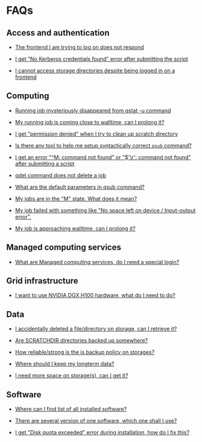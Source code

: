 # FAQs

## Access and authentication

- [The frontend I am trying to log on does not respond](../../troubleshooting/faqs/faqs-content/frontend-does-not-respond)

- [I get "No Kerberos credentials found" error after submitting the script](../../troubleshooting/faqs/faqs-content/no-kerb-credenials)

- [I cannot access storage directories despite being logged in on a frontend](../../troubleshooting/faqs/faqs-content/no-access-to-storages)

## Computing

- [Running job mysteriously disappeared from qstat -u command](../../troubleshooting/faqs/faqs-content/qstat-moved-jobs)

- [My running job is coming close to walltime, can I prolong it?](../../troubleshooting/faqs/faqs-content/prolong-walltime)

- [I get "permission denied" when I try to clean up scratch directory](../../troubleshooting/faqs/faqs-content/clean-scratch-perm-denied)

- [Is there any tool to help me setup syntactically correct `qsub` command?](../../troubleshooting/faqs/faqs-content/qsub-assembler)

- [I get an error "^M: command not found" or "$'\r': command not found" after submitting a script](../../troubleshooting/faqs/faqs-content/os-dependent-endlines)

- [qdel command does not delete a job](../../troubleshooting/faqs/faqs-content/force-qdel)

- [What are the default parameters in qsub command?](../../troubleshooting/faqs/faqs-content/qsub-default-parameters)

- [My jobs are in the "M" state. What does it mean?](../../troubleshooting/faqs/faqs-content/moved-state-jobs)

- [My job failed with something like "No space left on device / Input-output error".](../../troubleshooting/faqs/faqs-content/no-space-left)

- [My job is approaching walltime, can I prolong it?](../../troubleshooting/faqs/faqs-content/prolong-walltime)

## Managed computing services

- [What are Managed computing services, do I need a special login?](../../troubleshooting/faqs/faqs-content/managed-services-access)

## Grid infrastructure

- [I want to use NVIDIA DGX H100 hardware, what do I need to do?](../../troubleshooting/faqs/faqs-content/dgx-usage)

## Data

- [I accidentally deleted a file/directory on storage, can I retrieve it?](../../troubleshooting/faqs/faqs-content/accident-deleted-file)

- [Are SCRATCHDIR directories backed up somewhere?](../../troubleshooting/faqs/faqs-content/scratchdir-backup)

- [How reliable/strong is the is backup policy on storages?](../../troubleshooting/faqs/faqs-content/storage-backup-policy)

- [Where should I keep my longterm data?](../../troubleshooting/faqs/faqs-content/where-keep-data)

- [I need more space on storage(s), can I get it?](../../troubleshooting/faqs/faqs-content/more-space-storage)

## Software

- [Where can I find list of all installed software?](../../troubleshooting/faqs/faqs-content/list-all-sw)

- [There are several version of one software, which one shall I use?](../../troubleshooting/faqs/faqs-content/sw-which-version)

- [I get "Disk quota exceeded" error during installation, how do I fix this?](../../troubleshooting/faqs/faqs-content/disk-quota-install)

<!-- FAQs "v zaloze"

-[]()
- How can I sort through various GPU and select among them?
    - some point to GPU card selection
    - also how to set memory for GPU card

-[]()
- I need to work interactively, but my internet connection is faulty. Is there a way to secure the connection so that I can reconnect to the interactive job?
    - some howto for this usecase
    - `nohup` (+ others?) in Linux, ??? other OSs 

-[]()
- How can I check whether I use resources effectively?
    - some howto on used mem, CPUs
    - duration is obvious
    - if CPU usage is low, usually the calculation is not so paralle as it should be 

-[]()
- How to speed up a job apart from running it in parallel?
    - depends on what the bottleneck is
    - choose CPU speed (if the bottleneck is CPU)
    - choose fast scratch (if the bottleneck is IN/OUT operations)

-[]()
- If I use N CPUs, will the job run N-times faster?
    - in general, no
    - the job must be paralellized
    - link to howto on paralellized jobs

-[]()
- why is my job queing so long? 
    - troubleshooting queing problems, explain fairshare, choice of resources
    - what affects queing time

-[]()
- My account has expired, what to do
    - howto where to reapply

-[]()
- I live and work abroad, collaborate with Czech colleagues, can I get an account?
    - howto how to get account
    - does need to be sponsored account?

-[]()
- I am a short-time guest in Czech republic, can I get an account?
    - about sponsored accounts
    - other alternatives to full account

-[]()
- I want to change my login, is that possible?
    - dtto, no its not possible

-[]()
- I want to change my password
    - dtto, for changing password

-[]()
- I forgot my pasword, what to do
    - howto for users in case they forgot password

-[]()
- I cannot login, what to do  
    - how to troubleshoot login problems
    - what to check first, ssh -vvv etc.
    - check frontends, outages - is the particular frontend down?
    - also check for IP ban

-[]()
- Can I use MetaCentrum services for commercial research?
    - is it strict "no"?

-[]()
- I need to receive large volume of data from outside MetaCentrum
    - how to do this effectively

-[]()
- Do you automatically install new versions of currently installed software?
    - in some cases yes (major software)
    - in more marginal cases you better tell us

-[]()
- Can I install my own software
    - yes, to your home
    - link to howto

-[]()
- I need to install .deb package, but I cannot use `apt-get install` without root priviledges. Is there some workaround?
    - some howto what to do
    - do they have always write to support?

-->
